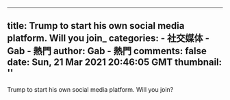 
---
title: Trump to start his own social media platform. Will you join_
categories: 
    - 社交媒体
    - Gab - 熱門
author: Gab - 熱門
comments: false
date: Sun, 21 Mar 2021 20:46:05 GMT
thumbnail: ''
---

<div>   
Trump to start his own social media platform. Will you join?  
</div>
            